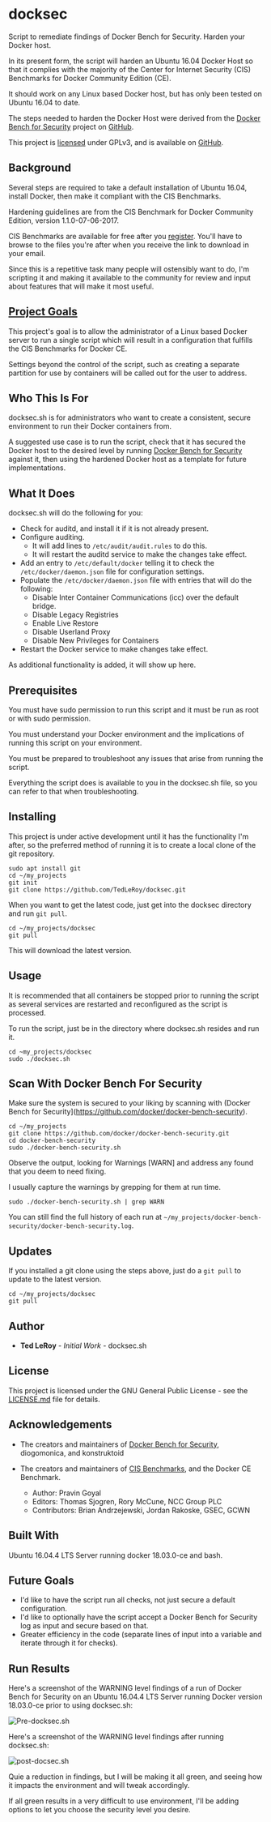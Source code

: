 # docksec
Script to remediate findings of Docker Bench for Security. Harden your Docker host.

In its present form, the script will harden an Ubuntu 16.04 Docker Host so that it complies with the majority of the Center for Internet Security (CIS) Benchmarks for Docker Community Edition (CE). 

It should work on any Linux based Docker host, but has only been tested on Ubuntu 16.04 to date.

The steps needed to harden the Docker Host were derived from the [Docker Bench for Security](https://github.com/docker/docker-bench-security) project on [GitHub](https://github.com/docker/docker-bench-security).

This project is [licensed](https://github.com/TedLeRoy/docksec/blob/master/LICENSE) under GPLv3, and is available on [GitHub](https://github.com/TedLeRoy/docksec).

## Background

Several steps are required to take a default installation of Ubuntu 16.04, install Docker, then make it compliant with the CIS Benchmarks. 

Hardening guidelines are from the CIS Benchmark for Docker Community Edition, version 1.1.0-07-06-2017.

CIS Benchmarks are available for free after you [register](https://www.cisecurity.org/cis-benchmarks/). You'll have to browse to the files you're after when you receive the link to download in your email.

Since this is a repetitive task many people will ostensibly want to do, I'm scripting it and making it available to the community for review and input about features that will make it most useful.

## [Project Goals](#project-goals)

This project's goal is to allow the administrator of a Linux based Docker server to run a single script which will result in a configuration that fulfills the CIS Benchmarks for Docker CE.

Settings beyond the control of the script, such as creating a separate partition for use by containers will be called out for the user to address.

## Who This Is For

docksec.sh is for administrators who want to create a consistent, secure environment to run their Docker containers from. 

A suggested use case is to run the script, check that it has secured the Docker host to the desired level by running [Docker Bench for Security](https://github.com/docker/docker-bench-security) against it, then using the hardened Docker host as a template for future implementations.

## What It Does

docksec.sh will do the following for you:

* Check for auditd, and install it if it is not already present.
* Configure auditing.
  * It will add lines to `/etc/audit/audit.rules` to do this.
  * It will restart the auditd service to make the changes take effect.
* Add an entry to `/etc/default/docker` telling it to check the `/etc/docker/daemon.json` file for configuration settings.
* Populate the `/etc/docker/daemon.json` file with entries that will do the following:
  * Disable Inter Container Communications (icc) over the default bridge.
  * Disable Legacy Registries
  * Enable Live Restore
  * Disable Userland Proxy
  * Disable New Privileges for Containers
* Restart the Docker service to make changes take effect.

As additional functionality is added, it will show up here.

## Prerequisites

You must have sudo permission to run this script and it must be run as root or with sudo permission.

You must understand your Docker environment and the implications of running this script on your environment.

You must be prepared to troubleshoot any issues that arise from running the script.

Everything the script does is available to you in the docksec.sh file, so you can refer to that when troubleshooting.

## Installing

This project is under active development until it has the functionality I'm after, so the preferred method of running it is to create a local clone of the git repository.

```
sudo apt install git
cd ~/my_projects
git init
git clone https://github.com/TedLeRoy/docksec.git
```

When you want to get the latest code, just get into the docksec directory and run `git pull`.

```
cd ~/my_projects/docksec
git pull
```

This will download the latest version.

## Usage

It is recommended that all containers be stopped prior to running the script as several services are restarted and reconfigured as the script is processed.

To run the script, just be in the directory where docksec.sh resides and run it.

```
cd ~my_projects/docksec
sudo ./docksec.sh
```

## Scan With Docker Bench For Security

Make sure the system is secured to your liking by scanning with (Docker Bench for Security](https://github.com/docker/docker-bench-security).

```
cd ~/my_projects
git clone https://github.com/docker/docker-bench-security.git
cd docker-bench-security
sudo ./docker-bench-security.sh
```

Observe the output, looking for Warnings \[WARN\] and address any found that you deem to need fixing.

I usually capture the warnings by grepping for them at run time.

```
sudo ./docker-bench-security.sh | grep WARN
```

You can still find the full history of each run at `~/my_projects/docker-bench-security/docker-bench-security.log`.

## Updates

If you installed a git clone using the steps above, just do a `git pull` to update to the latest version.

```
cd ~/my_projects/docksec
git pull
```

## Author

* **Ted LeRoy** - *Initial Work* - docksec.sh 

## License

This project is licensed under the GNU General Public License - see the [LICENSE.md](https://github.com/TedLeRoy/docksec/blob/master/LICENSE) file for details.

## Acknowledgements

* The creators and maintainers of [Docker Bench for Security](https://github.com/docker/docker-bench-security/blob/master/MAINTAINERS), diogomonica, and konstruktoid

* The creators and maintainers of [CIS Benchmarks](https://www.cisecurity.org/cis-benchmarks/), and the Docker CE Benchmark.
  * Author: Pravin Goyal
  * Editors: Thomas Sjogren, Rory McCune, NCC Group PLC
  * Contributors: Brian Andrzejewski, Jordan Rakoske, GSEC, GCWN

## Built With

Ubuntu 16.04.4 LTS Server running docker 18.03.0-ce and bash.

## Future Goals

* I'd like to have the script run all checks, not just secure a default configuration.
* I'd like to optionally have the script accept a Docker Bench for Security log as input and secure based on that.
* Greater efficiency in the code (separate lines of input into a variable and iterate through it for checks).

## Run Results

Here's a screenshot of the WARNING level findings of a run of Docker Bench for Security on an Ubuntu 16.04.4 LTS Server running Docker version 18.03.0-ce prior to using docksec.sh:

![Pre-docksec.sh](https://image.ibb.co/gPH8bc/docksec_pre_script.png)

Here's a screenshot of the WARNING level findings after running docksec.sh:

![post-docsec.sh](https://image.ibb.co/cGWO9x/docker_post_new_script.png)

Quie a reduction in findings, but I will be making it all green, and seeing how it impacts the environment and will tweak accordingly.

If all green results in a very difficult to use environment, I'll be adding options to let you choose the security level you desire.
